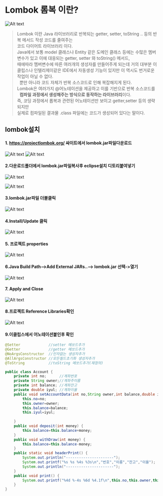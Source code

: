  # Lombok 롬복 이란? 
 
 ![Alt text](image-41.png)
 
  > Lombok 이란 Java 라이브러리로 반복되는 getter, setter, toString .. 등의 반복 메서드 작성 코드를 줄여주는 <br>코드 다이어트 라이브러리 이다.<br>
  > Java에서 보통 model 클래스나 Entity 같은 도메인 클래스 등에는 수많은 멤버변수가 있고 이에 대응되는 getter, setter 와 toString() 메서드,<br> 
  때에따라 멤버변수에 따른 여러개의 생성자를 만들어주게 되는데 거의 대부분 이클립스나 인텔리제이같은 IDE에서 자동생성 기능이 있지만 이 역시도 번거로운 작업이 아닐 수 없다.<br>   뿐만 아니라 코드 자체가 반복 소스코드로 인해 복잡해지게 된다.<br> Lombok은 여러가지 @어노테이션을 제공하고 이를 기반으로 반복 소스코드를<br> 
  **컴파일 과정에서 생성해주는 방식으로 동작하는 라이브러리**이다. <br>
  즉, 코딩 과정에서 롭복과 관련된 어노테이션만 보이고 getter,setter 등의 생략되지만 <br>
  실제로 컴파일된 결과물 .class 파일에는 코드가 생성되어 있다는 말이다. 

 
 
 ## lombok설치
  

      
####  1. https://projectlombok.org/ 싸이트에서 lombok.jar파일다운로드


![Alt text](image-42.png)
![Alt text](image-43.png)

#### 2.다운로드폴더에서 lombok.jar파일복사후 eclipse설치 디토리붙여넣기

![Alt text](image-44.png)

![Alt text](image-45.png)

#### 3.lombok.jar파일 더블클릭
![Alt text](image-46.png)


#### 4.Install/Update 클릭
![Alt text](image-47.png)


#### 5. 프로젝트 properties

![Alt text](image-61.png)

#### 6.Java Build Path-->Add External JARs..--> lombok.jar 선택->열기
![Alt text](image-65.png)

#### 7. Apply and Close

![Alt text](image-63.png)

#### 8.프로젝트 Reference Libraries확인
![Alt text](image-64.png)


#### 9.이클립스에서 어노테이션붙인후 확인


```java
@Setter 			//setter 메쏘드추가
@Getter 			//getter 메쏘드추가
@NoArgsConstructor	//인자없는 생성자추가
@AllArgsConstructor //모든필드초기화 생성자추가
@ToString           //toString 메쏘드추가(재정의)

public class Account {
	private int no;      //계좌번호
	private String owner;//계좌주이름
	private int balance; //계좌잔고
	private double iyul; //계좌이율
	public void setAccountData(int no,String owner,int balance,double iyul) {
		this.no=no;
		this.owner=owner;
		this.balance=balance;
		this.iyul=iyul;
				
	}
	public void deposit(int money) {
		this.balance=this.balance+money;
	}
	public void withDraw(int money) {
		this.balance=this.balance-money;
	}
	public static void headerPrint() {
		System.out.println("----------------------");
		System.out.printf("%s %s %4s %3s\n","번호","이름","잔고","이율");
		System.out.println("----------------------");
	}
	public void print() {
		System.out.printf("%4d %-4s %6d %4.1f\n",this.no,this.owner,this.balance,this.iyul);
	}
}
```




